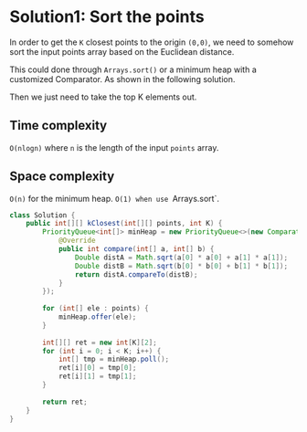 # Solution1: Sort the points

In order to get the `K` closest points to the origin `(0,0)`, we need to somehow sort the input points array based on the Euclidean distance. 

This could done through `Arrays.sort()` or a minimum heap with a customized Comparator.
As shown in the following solution.   

Then we just need to take the top K elements out. 

## Time complexity

`O(nlogn)` where `n` is the length of the input `points` array. 

## Space complexity

`O(n)` for the minimum heap. `O(1) when use `Arrays.sort`. 

```java
class Solution {
    public int[][] kClosest(int[][] points, int K) {
        PriorityQueue<int[]> minHeap = new PriorityQueue<>(new Comparator<int[]>() {
            @Override
            public int compare(int[] a, int[] b) {
                Double distA = Math.sqrt(a[0] * a[0] + a[1] * a[1]);
                Double distB = Math.sqrt(b[0] * b[0] + b[1] * b[1]);
                return distA.compareTo(distB);
            }
        });
        
        for (int[] ele : points) {
            minHeap.offer(ele);
        }
        
        int[][] ret = new int[K][2];
        for (int i = 0; i < K; i++) {
            int[] tmp = minHeap.poll();
            ret[i][0] = tmp[0];
            ret[i][1] = tmp[1];
        }
        
        return ret;
    }
}
```
